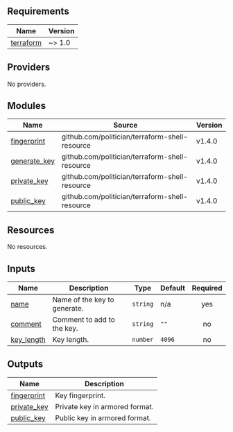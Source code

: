 <!-- BEGIN_TF_DOCS -->

## Requirements

| Name                                                                     | Version |
| ------------------------------------------------------------------------ | ------- |
| <a name="requirement_terraform"></a> [terraform](#requirement_terraform) | ~> 1.0  |

## Providers

No providers.

## Modules

| Name | Source | Version |
| --- | --- | --- |
| <a name="module_fingerprint"></a> [fingerprint](#module_fingerprint) | github.com/politician/terraform-shell-resource | v1.4.0 |
| <a name="module_generate_key"></a> [generate_key](#module_generate_key) | github.com/politician/terraform-shell-resource | v1.4.0 |
| <a name="module_private_key"></a> [private_key](#module_private_key) | github.com/politician/terraform-shell-resource | v1.4.0 |
| <a name="module_public_key"></a> [public_key](#module_public_key) | github.com/politician/terraform-shell-resource | v1.4.0 |

## Resources

No resources.

## Inputs

| Name | Description | Type | Default | Required |
| --- | --- | --- | --- | :-: |
| <a name="input_name"></a> [name](#input_name) | Name of the key to generate. | `string` | n/a | yes |
| <a name="input_comment"></a> [comment](#input_comment) | Comment to add to the key. | `string` | `""` | no |
| <a name="input_key_length"></a> [key_length](#input_key_length) | Key length. | `number` | `4096` | no |

## Outputs

| Name | Description |
| --- | --- |
| <a name="output_fingerprint"></a> [fingerprint](#output_fingerprint) | Key fingerprint. |
| <a name="output_private_key"></a> [private_key](#output_private_key) | Private key in armored format. |
| <a name="output_public_key"></a> [public_key](#output_public_key) | Public key in armored format. |

<!-- END_TF_DOCS -->
